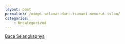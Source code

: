 ```yaml
---
layout: post
permalink: /mimpi-selamat-dari-tsunami-menurut-islam/
categories:
    - Uncategorized
---
```


[Baca Selengkapnya](/04)